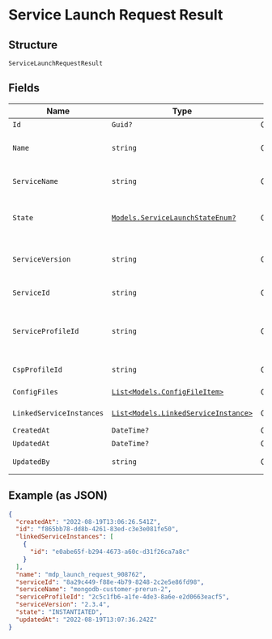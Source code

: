 
# Service Launch Request Result

## Structure

`ServiceLaunchRequestResult`

## Fields

| Name | Type | Tags | Description |
|  --- | --- | --- | --- |
| `Id` | `Guid?` | Optional | Unique service profile ID. |
| `Name` | `string` | Optional | Service request name.<br>**Constraints**: *Maximum Length*: `50`, *Pattern*: `^(.*)$` |
| `ServiceName` | `string` | Optional | Service being deployed.<br>**Constraints**: *Maximum Length*: `50`, *Pattern*: `^(.*)$` |
| `State` | [`Models.ServiceLaunchStateEnum?`](../../doc/models/service-launch-state-enum.md) | Optional | **Constraints**: *Maximum Length*: `60`, *Pattern*: `^[\w\d_\.\#\$\%\|^\&\*\@\!\-]{1,64}$` |
| `ServiceVersion` | `string` | Optional | Service version being deployed.<br>**Constraints**: *Maximum Length*: `50`, *Pattern*: `^(.*)$` |
| `ServiceId` | `string` | Optional | **Constraints**: *Maximum Length*: `50`, *Pattern*: `^(.*)$` |
| `ServiceProfileId` | `string` | Optional | The service profile ID that is created during the post-service API.<br>**Constraints**: *Maximum Length*: `50`, *Pattern*: `^(.*)$` |
| `CspProfileId` | `string` | Optional | **Constraints**: *Maximum Length*: `50`, *Pattern*: `^(.*)$` |
| `ConfigFiles` | [`List<Models.ConfigFileItem>`](../../doc/models/config-file-item.md) | Optional | **Constraints**: *Maximum Items*: `100` |
| `LinkedServiceInstances` | [`List<Models.LinkedServiceInstance>`](../../doc/models/linked-service-instance.md) | Optional | **Constraints**: *Maximum Items*: `100` |
| `CreatedAt` | `DateTime?` | Optional | - |
| `UpdatedAt` | `DateTime?` | Optional | - |
| `UpdatedBy` | `string` | Optional | **Constraints**: *Maximum Length*: `500`, *Pattern*: `^(.*)$` |

## Example (as JSON)

```json
{
  "createdAt": "2022-08-19T13:06:26.541Z",
  "id": "f865bb78-dd8b-4261-83ed-c3e3e081fe50",
  "linkedServiceInstances": [
    {
      "id": "e0abe65f-b294-4673-a60c-d31f26ca7a8c"
    }
  ],
  "name": "mdp_launch_request_908762",
  "serviceId": "8a29c449-f88e-4b79-8248-2c2e5e86fd98",
  "serviceName": "mongodb-customer-prerun-2",
  "serviceProfileId": "2c5c1fb6-a1fe-4de3-8a6e-e2d0663eacf5",
  "serviceVersion": "2.3.4",
  "state": "INSTANTIATED",
  "updatedAt": "2022-08-19T13:07:36.242Z"
}
```

